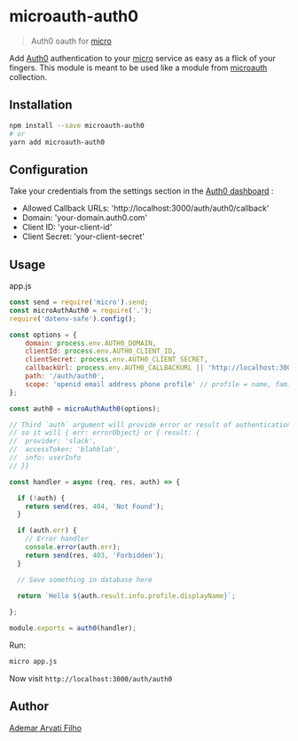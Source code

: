 # microauth-auth0

> Auth0 oauth for [micro](https://github.com/zeit/micro/)

Add [Auth0](https://auth0.com) authentication to your [micro](https://github.com/zeit/micro/) service as easy as a flick of your fingers.
This module is meant to be used like a module from [microauth](https://github.com/microauth/microauth) collection.

## Installation

```sh
npm install --save microauth-auth0
# or
yarn add microauth-auth0
```

## Configuration

Take your credentials from the settings section in the [Auth0 dashboard](https://manage.auth0.com/dashboard) :
* Allowed Callback URLs:	'http://localhost:3000/auth/auth0/callback'
* Domain:			'your-domain.auth0.com'
* Client ID:			'your-client-id'
* Client Secret:		'your-client-secret'

## Usage

app.js
```js
const send = require('micro').send;
const microAuthAuth0 = require('.');
require('dotenv-safe').config();

const options = {
    domain: process.env.AUTH0_DOMAIN,
    clientId: process.env.AUTH0_CLIENT_ID,
    clientSecret: process.env.AUTH0_CLIENT_SECRET,
    callbackUrl: process.env.AUTH0_CALLBACKURL || 'http://localhost:3000/auth/auth0/callback',
    path: '/auth/auth0',
    scope: 'openid email address phone profile' // profile = name, family_name, given_name, middle_name, nickname, preferred_username, profile, picture, website, gender, birthdate, zoneinfo, locale, and updated_at
};

const auth0 = microAuthAuth0(options);

// Third `auth` argument will provide error or result of authentication
// so it will { err: errorObject} or { result: {
//  provider: 'slack',
//  accessToken: 'blahblah',
//  info: userInfo
// }}

const handler = async (req, res, auth) => {

  if (!auth) {
    return send(res, 404, 'Not Found');
  }

  if (auth.err) {
    // Error handler
    console.error(auth.err);
    return send(res, 403, 'Forbidden');
  }

  // Save something in database here
  
  return `Hello ${auth.result.info.profile.displayName}`;

};

module.exports = auth0(handler);

```

Run:
```sh
micro app.js
```

Now visit `http://localhost:3000/auth/auth0`


## Author
[Ademar Arvati Filho](https://github.com/arvati)
